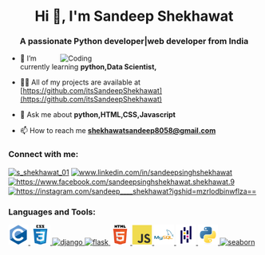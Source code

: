 <!--[![MasterHead](https://www.wallpaperflare.com/static/543/71/660/laptop-work-coffee-technology-wallpaper.jpg)](www.linkedin.com/in/sandeepsinghshekhawat)-->

<h1 align="center">Hi 👋, I'm Sandeep Shekhawat</h1>
<h3 align="center">A passionate Python developer|web developer from India</h3>
<img align="right" alt="Coding" width="400" src="https://cdn.dribbble.com/users/612155/screenshots/1718172/media/48a62c417f5f070ea7683b964d83c1ed.gif">


- 🌱 I’m currently learning **python,Data Scientist,**

- 👨‍💻 All of my projects are available at [https://github.com/itsSandeepShekhawat](https://github.com/itsSandeepShekhawat)

- 💬 Ask me about **python,HTML,CSS,Javascript**

- 📫 How to reach me **shekhawatsandeep8058@gmail.com**

<h3 align="left">Connect with me:</h3>
<p align="left">
<a href="https://twitter.com/s_shekhawat_01" target="blank"><img align="center" src="https://raw.githubusercontent.com/rahuldkjain/github-profile-readme-generator/master/src/images/icons/Social/twitter.svg" alt="s_shekhawat_01" height="30" width="40" /></a>
<a href="https://linkedin.com/in/www.linkedin.com/in/sandeepsinghshekhawat" target="blank"><img align="center" src="https://raw.githubusercontent.com/rahuldkjain/github-profile-readme-generator/master/src/images/icons/Social/linked-in-alt.svg" alt="www.linkedin.com/in/sandeepsinghshekhawat" height="30" width="40" /></a>
<a href="https://fb.com/https://www.facebook.com/sandeepsinghshekhawat.shekhawat.9" target="blank"><img align="center" src="https://raw.githubusercontent.com/rahuldkjain/github-profile-readme-generator/master/src/images/icons/Social/facebook.svg" alt="https://www.facebook.com/sandeepsinghshekhawat.shekhawat.9" height="30" width="40" /></a>
<a href="https://instagram.com/https://instagram.com/sandeep____shekhawat?igshid=mzrlodbinwflza==" target="blank"><img align="center" src="https://raw.githubusercontent.com/rahuldkjain/github-profile-readme-generator/master/src/images/icons/Social/instagram.svg" alt="https://instagram.com/sandeep____shekhawat?igshid=mzrlodbinwflza==" height="30" width="40" /></a>
</p>

<h3 align="left">Languages and Tools:</h3>
<p align="left"> <a href="https://www.cprogramming.com/" target="_blank" rel="noreferrer"> <img src="https://raw.githubusercontent.com/devicons/devicon/master/icons/c/c-original.svg" alt="c" width="40" height="40"/> </a> <a href="https://www.w3schools.com/css/" target="_blank" rel="noreferrer"> <img src="https://raw.githubusercontent.com/devicons/devicon/master/icons/css3/css3-original-wordmark.svg" alt="css3" width="40" height="40"/> </a> <a href="https://www.djangoproject.com/" target="_blank" rel="noreferrer"> <img src="https://cdn.worldvectorlogo.com/logos/django.svg" alt="django" width="40" height="40"/> </a> <a href="https://flask.palletsprojects.com/" target="_blank" rel="noreferrer"> <img src="https://www.vectorlogo.zone/logos/pocoo_flask/pocoo_flask-icon.svg" alt="flask" width="40" height="40"/> </a> <a href="https://www.w3.org/html/" target="_blank" rel="noreferrer"> <img src="https://raw.githubusercontent.com/devicons/devicon/master/icons/html5/html5-original-wordmark.svg" alt="html5" width="40" height="40"/> </a> <a href="https://developer.mozilla.org/en-US/docs/Web/JavaScript" target="_blank" rel="noreferrer"> <img src="https://raw.githubusercontent.com/devicons/devicon/master/icons/javascript/javascript-original.svg" alt="javascript" width="40" height="40"/> </a> <a href="https://www.mysql.com/" target="_blank" rel="noreferrer"> <img src="https://raw.githubusercontent.com/devicons/devicon/master/icons/mysql/mysql-original-wordmark.svg" alt="mysql" width="40" height="40"/> </a> <a href="https://pandas.pydata.org/" target="_blank" rel="noreferrer"> <img src="https://raw.githubusercontent.com/devicons/devicon/2ae2a900d2f041da66e950e4d48052658d850630/icons/pandas/pandas-original.svg" alt="pandas" width="40" height="40"/> </a> <a href="https://www.python.org" target="_blank" rel="noreferrer"> <img src="https://raw.githubusercontent.com/devicons/devicon/master/icons/python/python-original.svg" alt="python" width="40" height="40"/> </a> <a href="https://seaborn.pydata.org/" target="_blank" rel="noreferrer"> <img src="https://seaborn.pydata.org/_images/logo-mark-lightbg.svg" alt="seaborn" width="40" height="40"/> </a> </p>
